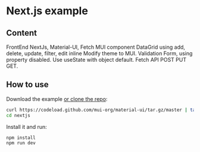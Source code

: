 # Next.js example

## Content

FrontEnd NextJs, Material-UI, Fetch
MUI component DataGrid using add, delete, update, filter, edit inline
Modify theme to MUI.
Validation Form, using property disabled.
Use useState with object default.
Fetch API POST PUT GET.

## How to use

Download the example [or clone the repo](https://github.com/mui-org/material-ui):

<!-- #default-branch-switch -->

```sh
curl https://codeload.github.com/mui-org/material-ui/tar.gz/master | tar -xz --strip=2  material-ui-master/examples/nextjs
cd nextjs
```

Install it and run:

```sh
npm install
npm run dev
```
